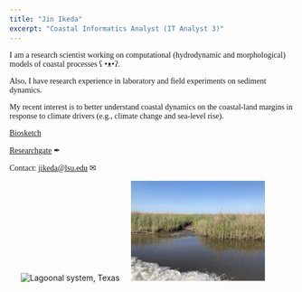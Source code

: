 ```yaml
---
title: "Jin Ikeda"
excerpt: "Coastal Informatics Analyst (IT Analyst 3)"
---
```


<p style="font-family:'Computer Modern'">I am a research scientist working on computational (hydrodynamic and morphological) models of coastal processes ʕ •ᴥ•ʔ. </p>
<p style="font-family:'Computer Modern'">Also, I have research experience in laboratory and field experiments on sediment dynamics. </p>
<p style="font-family:'Computer Modern'">My recent interest is to better understand coastal dynamics on the coastal-land margins in response to climate drivers (e.g., climate change and sea-level rise). </p>

<p style="font-family:'Computer Modern'"><a href="/assets/images/Ikeda_Biosketch.pdf">Biosketch</a> &#128195; </p>
<p style="font-family:'Computer Modern'"><a href="https://www.researchgate.net/profile/Jin-Ikeda" target="blank">Researchgate</a> &#10002; </p>
<p style="font-family:'Computer Modern'">Contact: <a href = "mailto:jikeda@lsu.edu">jikeda@lsu.edu</a> &#9993; </p>
                                                     
<img src="/assets/images/North Padre Island TX.JPG" alt="Lagoonal system, Texas" width="47%" height="47%" hspace="20px"><img src="/assets/images/Coastal Wetland LA.JPEG" alt="Deltaic system, Louisiana" width="47%" height="47%">

  
<!-- [Biosketch](/assets/images/Ikeda_Biosketch.pdf)&#128195; \
[Researchgate](https://www.researchgate.net/profile/Jin-Ikeda)&#10002; \
Contact: [jikeda@lsu.edu](mailto:jikeda@lsu.edu)&#9993; --!>
